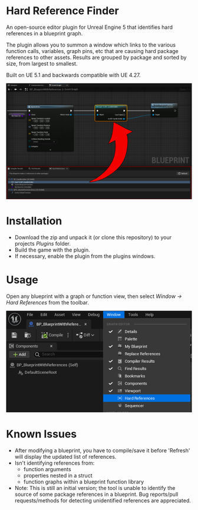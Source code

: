 # Hard Reference Finder

An open-source editor plugin for Unreal Engine 5 that identifies hard references in a blueprint graph.

The plugin allows you to summon a window which links to the various function calls, variables, graph pins, etc that are causing hard package references to other assets. Results are grouped by package and sorted by size, from largest to smallest.

Built on UE 5.1 and backwards compatible with UE 4.27.

![Image showing plugin usage in an example blueprint](Documentation/main-image.png)


# Installation

- Download the zip and unpack it (or clone this repository) to your projects *Plugins* folder.
- Build the game with the plugin.
- If necessary, enable the plugin from the plugins windows.

# Usage

Open any blueprint with a graph or function view, then select *Window -> Hard References* from the toolbar.

![Image showing how to summon the hard references viewport](Documentation/usage-guide.png)


# Known Issues
- After modifying a blueprint, you have to compile/save it before 'Refresh' will display the updated list of references.
- Isn't identifying references from:
  - function arguments
  - properties nested in a struct
  - function graphs within a blueprint function library
- Note: This is still an initial version; the tool is unable to identify the source of some package references in a blueprint.  Bug reports/pull requests/methods for detecting unidentified references are appreciated.
